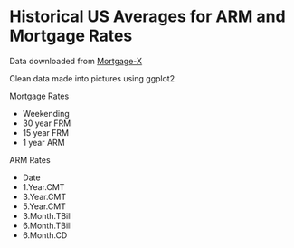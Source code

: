 Historical US Averages for ARM and Mortgage Rates
=================================================

Data downloaded from [Mortgage-X](http://mortgage-x.com/)

Clean data made into pictures using ggplot2

Mortgage Rates
* Weekending
* 30 year FRM
* 15 year FRM
* 1 year ARM
  
ARM Rates
* Date
* 1.Year.CMT
* 3.Year.CMT
* 5.Year.CMT
* 3.Month.TBill
* 6.Month.TBill
* 6.Month.CD